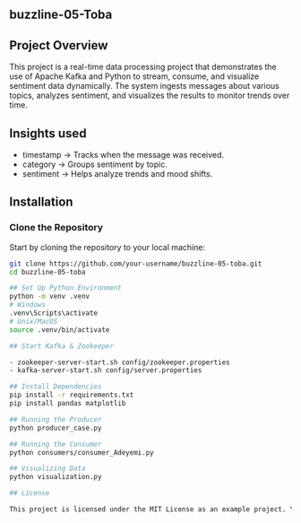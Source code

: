 ## buzzline-05-Toba
## Project Overview

This project is a real-time data processing project that demonstrates the use of Apache Kafka and Python to stream, consume, and visualize sentiment data dynamically. The system ingests messages about various topics, analyzes sentiment, and visualizes the results to monitor trends over time.

## Insights used

- timestamp → Tracks when the message was received.
- category → Groups sentiment by topic.
- sentiment → Helps analyze trends and mood shifts.

## Installation

### Clone the Repository

Start by cloning the repository to your local machine:

```bash
git clone https://github.com/your-username/buzzline-05-toba.git
cd buzzline-05-toba

## Set Up Python Environment
python -m venv .venv
# Windows
.venv\Scripts\activate
# Unix/MacOS
source .venv/bin/activate

## Start Kafka & Zookeeper

- zookeeper-server-start.sh config/zookeeper.properties
- kafka-server-start.sh config/server.properties

## Install Dependencies
pip install -r requirements.txt
pip install pandas matplotlib

## Running the Producer
python producer_case.py

## Running the Consumer
python consumers/consumer_Adeyemi.py

## Visualizing Data
python visualization.py

## License

This project is licensed under the MIT License as an example project. You are encouraged to fork, copy, explore, and modify the code as you like. See the LICENSE file for more.

